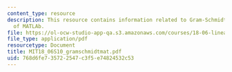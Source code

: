 ```yaml
---
content_type: resource
description: This resource contains information related to Gram-Schmidt in 9 lines
  of MATLAb.
file: https://ol-ocw-studio-app-qa.s3.amazonaws.com/courses/18-06-linear-algebra-spring-2010/768d6fe735722547c3f5e74824532c53_MIT18_06S10_gramschmidtmat.pdf
file_type: application/pdf
resourcetype: Document
title: MIT18_06S10_gramschmidtmat.pdf
uid: 768d6fe7-3572-2547-c3f5-e74824532c53
---
```

